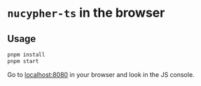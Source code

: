 # `nucypher-ts` in the browser

## Usage

```bash
pnpm install
pnpm start
```

Go to [localhost:8080](http://localhost:8080/) in your browser and look in the JS console.
